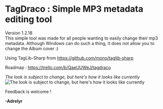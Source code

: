 # **TagDraco : Simple MP3 metadata editing tool**
Version 1.2.18\
This simple tool was made for all people wanting to easily change their mp3 metadata.
Although Windows can do such a thing, it does not allow you to change the Album cover :)

Using TagLib-Sharp from https://github.com/mono/taglib-sharp

Roadmap :
 https://trello.com/b/QaeUUWeJ/tagdraco

*The look is subject to change, but here's how it looks like currently*
![The look is subject to change, but here's how it looks like currently
](https://github.com/Adrelyr/Tag-Draco/blob/master/image_prev.png)

Feedback is welcome !

**-Adrelyr**
 

